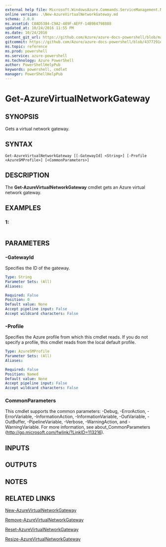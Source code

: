 ```yaml
---
external help file: Microsoft.WindowsAzure.Commands.ServiceManagement.Network.dll-Help.xml
online version: .\New-AzureVirtualNetworkGateway.md
schema: 2.0.0
ms.assetid: C0AD5384-C9A2-489F-AEFF-14B984798888
updated_at: 10/24/2016 11:55 PM
ms.date: 10/24/2016
content_git_url: https://github.com/Azure/azure-docs-powershell/blob/master/azureps-cmdlets-docs/ServiceManagement/Azure.Networking/v2.1.0/Get-AzureVirtualNetworkGateway.md
gitcommit: https://github.com/Azure/azure-docs-powershell/blob/4377291ee360e58e2c1c5d644155daf6a0279055/azureps-cmdlets-docs/ServiceManagement/Azure.Networking/v2.1.0/Get-AzureVirtualNetworkGateway.md
ms.topic: reference
ms.prod: powershell
ms.service: azure-powershell
ms.technology: Azure PowerShell
author: PowerShellHelpPub
keywords: powershell, cmdlet
manager: PowerShellHelpPub
---
```


# Get-AzureVirtualNetworkGateway

## SYNOPSIS
Gets a virtual network gateway.

## SYNTAX

```
Get-AzureVirtualNetworkGateway [[-GatewayId] <String>] [-Profile <AzureSMProfile>] [<CommonParameters>]
```

## DESCRIPTION
The **Get-AzureVirtualNetworkGateway** cmdlet gets an Azure virtual network gateway.

## EXAMPLES

### 1:
```

```

## PARAMETERS

### -GatewayId
Specifies the ID of the gateway.

```yaml
Type: String
Parameter Sets: (All)
Aliases: 

Required: False
Position: 0
Default value: None
Accept pipeline input: False
Accept wildcard characters: False
```

### -Profile
Specifies the Azure profile from which this cmdlet reads.
If you do not specify a profile, this cmdlet reads from the local default profile.

```yaml
Type: AzureSMProfile
Parameter Sets: (All)
Aliases: 

Required: False
Position: Named
Default value: None
Accept pipeline input: False
Accept wildcard characters: False
```

### CommonParameters
This cmdlet supports the common parameters: -Debug, -ErrorAction, -ErrorVariable, -InformationAction, -InformationVariable, -OutVariable, -OutBuffer, -PipelineVariable, -Verbose, -WarningAction, and -WarningVariable. For more information, see about_CommonParameters (http://go.microsoft.com/fwlink/?LinkID=113216).

## INPUTS

## OUTPUTS

## NOTES

## RELATED LINKS

[New-AzureVirtualNetworkGateway](./New-AzureVirtualNetworkGateway.md)

[Remove-AzureVirtualNetworkGateway](./Remove-AzureVirtualNetworkGateway.md)

[Reset-AzureVirtualNetworkGateway](./Reset-AzureVirtualNetworkGateway.md)

[Resize-AzureVirtualNetworkGateway](./Resize-AzureVirtualNetworkGateway.md)


